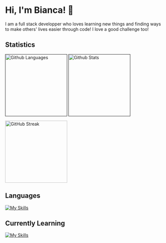 <h1>Hi, I'm Bianca! 👋</h1>
<p>I am a full stack developper who loves learning new things and finding ways to make others' lives easier through code! I love a good challenge too!</p>

<h2>Statistics</h2>
<p><!--Languages--->
  <a href=""><img height=200 align="center" src="https://github-readme-stats.vercel.app/api/top-langs?username=bianca-8&layout=compact&langs_count=8&card_width=320&theme=dracula" alt="Github Languages" target="_blank"/></a>
  <!---Stats -- 
  - rank_icon can change to default/percentile/github
  - include_all_commits=true--->
  <a href=""><img height=200 align="center" src="https://github-readme-stats.vercel.app/api?username=bianca-8&theme=dracula&rank_icon=github" alt="Github Stats" target="_blank"/></a>
</p>
<!---Streak
https://streak-stats.demolab.com/demo/--->
<a href="[https://git.io/streak-stats](https://streak-stats.demolab.com/demo/preview.php?user=bianca-8&theme=dracula)"><img height=200 align="center" src="https://streak-stats.demolab.com?user=bianca-8&theme=dracula" alt="GitHub Streak" target="_blank"/></a>

<!---Themes
dark, radical, merko, gruvbox, tokyonight, onedark, cobalt, synthwave, highcontrast, dracula).--->

<!--! Top languages
&langs_count=5
[![Top Langs](https://github-readme-stats.vercel.app/api/top-langs/?username=anuraghazra&layout=donut&theme=dracula)](https://github.com/bianca-8/github-readme-stats)
[![Top Langs](https://github-readme-stats.vercel.app/api/top-langs/?username=bianca-8&layout=pie&theme=dracula)](https://github.com/bianca-8/github-readme-stats)-->
<!---![Top Langs](https://github-readme-stats.vercel.app/api/top-langs/?username=bianca-8&hide_progress=true&theme=dracula)--->

<!---
<h2>Pinned</h2>

[![Readme Card](https://github-readme-stats.vercel.app/api/pin/?username=bianca-8&repo=github-readme-stats)](https://github.com/bianca-8/github-readme-stats)
--->

<!---! Visitor badge
[visitors](https://visitor-badge.glitch.me/badge?page_id=page.id&left_color=green&right_color=red)--->

<h2>Languages</h2>

[![My Skills](https://skillicons.dev/icons?i=py,java,html,css)](https://skillicons.dev)


<h2>Currently Learning</h2>

[![My Skills](https://skillicons.dev/icons?i=c,cs,cpp,js,unity)](https://skillicons.dev)
